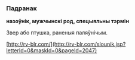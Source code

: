 ### Падранак
**назоўнік, мужчынскі род, спецыяльны тэрмін**

Звер або птушка, раненыя паляўнічым.

<a rel="author">[http://rv-blr.com/](http://rv-blr.com/slounik.jsp?letterId=0&maskId=0&pageId=2047)</a>
